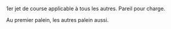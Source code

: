 1er jet de course applicable à tous les autres. Pareil pour charge.

Au premier palein, les autres palein aussi.